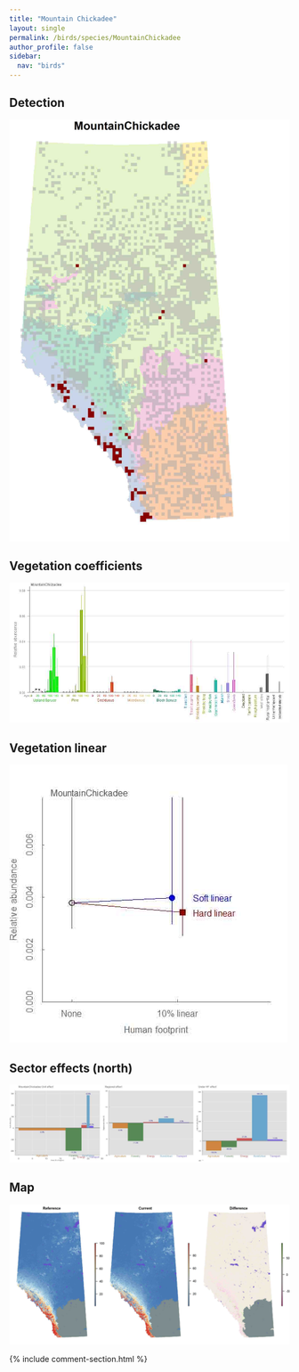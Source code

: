 ```yaml
---
title: "Mountain Chickadee"
layout: single
permalink: /birds/species/MountainChickadee
author_profile: false
sidebar:
  nav: "birds"
---
```


<h2>Detection</h2>

![](/assets/images/birds/MountainChickadee/det.jpg)

<h2>Vegetation coefficients</h2>

![](/assets/images/birds/MountainChickadee/veghf.jpg)

<h2>Vegetation linear</h2>

![](/assets/images/birds/MountainChickadee/lin-north.jpg)

<h2>Sector effects (north)</h2>

![](/assets/images/birds/MountainChickadee/sector-north.jpg)

<h2>Map</h2>

![](/assets/images/birds/MountainChickadee/map.jpg)

{% include comment-section.html %}
